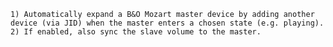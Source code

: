     1) Automatically expand a B&O Mozart master device by adding another 
    device (via JID) when the master enters a chosen state (e.g. playing).
    2) If enabled, also sync the slave volume to the master.
